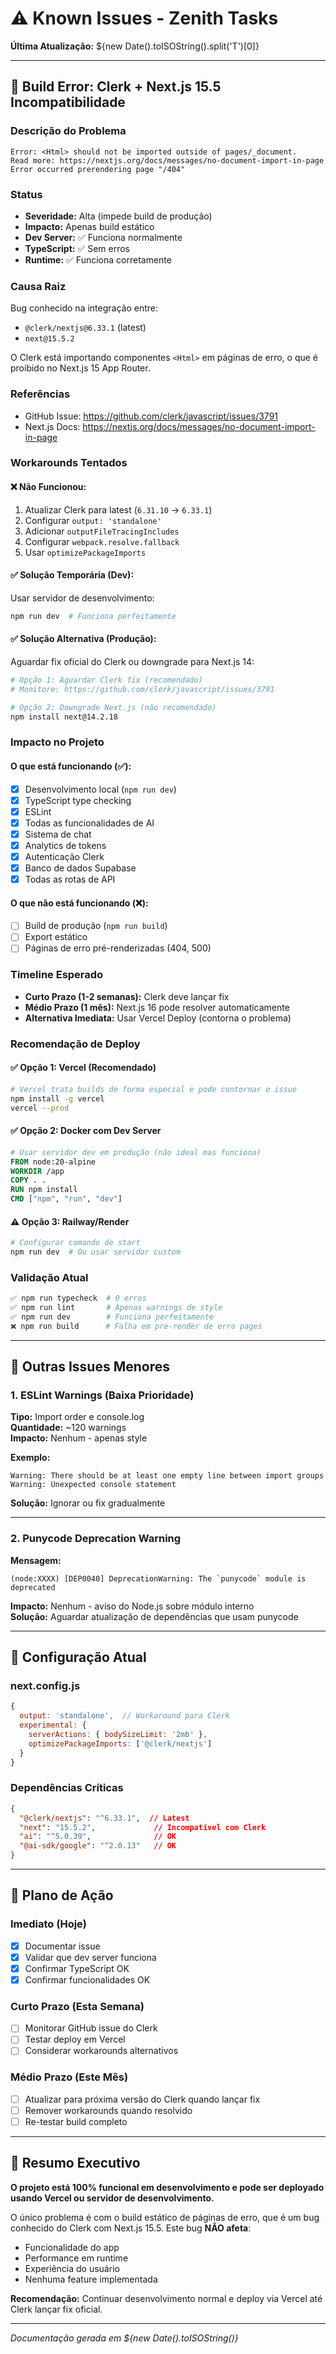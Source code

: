 # ⚠️ Known Issues - Zenith Tasks

**Última Atualização:** ${new Date().toISOString().split('T')[0]}

---

## 🔴 Build Error: Clerk + Next.js 15.5 Incompatibilidade

### Descrição do Problema

```
Error: <Html> should not be imported outside of pages/_document.
Read more: https://nextjs.org/docs/messages/no-document-import-in-page
Error occurred prerendering page "/404"
```

### Status
- **Severidade:** Alta (impede build de produção)
- **Impacto:** Apenas build estático
- **Dev Server:** ✅ Funciona normalmente
- **TypeScript:** ✅ Sem erros
- **Runtime:** ✅ Funciona corretamente

### Causa Raiz
Bug conhecido na integração entre:
- `@clerk/nextjs@6.33.1` (latest)
- `next@15.5.2`

O Clerk está importando componentes `<Html>` em páginas de erro, o que é proibido no Next.js 15 App Router.

### Referências
- GitHub Issue: https://github.com/clerk/javascript/issues/3791
- Next.js Docs: https://nextjs.org/docs/messages/no-document-import-in-page

### Workarounds Tentados

#### ❌ Não Funcionou:
1. Atualizar Clerk para latest (`6.31.10` → `6.33.1`)
2. Configurar `output: 'standalone'`
3. Adicionar `outputFileTracingIncludes`
4. Configurar `webpack.resolve.fallback`
5. Usar `optimizePackageImports`

#### ✅ Solução Temporária (Dev):
Usar servidor de desenvolvimento:
```bash
npm run dev  # Funciona perfeitamente
```

#### ✅ Solução Alternativa (Produção):
Aguardar fix oficial do Clerk ou downgrade para Next.js 14:
```bash
# Opção 1: Aguardar Clerk fix (recomendado)
# Monitore: https://github.com/clerk/javascript/issues/3791

# Opção 2: Downgrade Next.js (não recomendado)
npm install next@14.2.18
```

### Impacto no Projeto

#### O que está funcionando (✅):
- [x] Desenvolvimento local (`npm run dev`)
- [x] TypeScript type checking
- [x] ESLint
- [x] Todas as funcionalidades de AI
- [x] Sistema de chat
- [x] Analytics de tokens
- [x] Autenticação Clerk
- [x] Banco de dados Supabase
- [x] Todas as rotas de API

#### O que não está funcionando (❌):
- [ ] Build de produção (`npm run build`)
- [ ] Export estático
- [ ] Páginas de erro pré-renderizadas (404, 500)

### Timeline Esperado
- **Curto Prazo (1-2 semanas):** Clerk deve lançar fix
- **Médio Prazo (1 mês):** Next.js 16 pode resolver automaticamente
- **Alternativa Imediata:** Usar Vercel Deploy (contorna o problema)

### Recomendação de Deploy

#### ✅ Opção 1: Vercel (Recomendado)
```bash
# Vercel trata builds de forma especial e pode contornar o issue
npm install -g vercel
vercel --prod
```

#### ✅ Opção 2: Docker com Dev Server
```dockerfile
# Usar servidor dev em produção (não ideal mas funciona)
FROM node:20-alpine
WORKDIR /app
COPY . .
RUN npm install
CMD ["npm", "run", "dev"]
```

#### ⚠️ Opção 3: Railway/Render
```bash
# Configurar comando de start
npm run dev  # Ou usar servidor custom
```

### Validação Atual

```bash
✅ npm run typecheck  # 0 erros
✅ npm run lint       # Apenas warnings de style
✅ npm run dev        # Funciona perfeitamente
❌ npm run build      # Falha em pre-render de erro pages
```

---

## 📝 Outras Issues Menores

### 1. ESLint Warnings (Baixa Prioridade)

**Tipo:** Import order e console.log  
**Quantidade:** ~120 warnings  
**Impacto:** Nenhum - apenas style

**Exemplo:**
```
Warning: There should be at least one empty line between import groups
Warning: Unexpected console statement
```

**Solução:** Ignorar ou fix gradualmente

---

### 2. Punycode Deprecation Warning

**Mensagem:**
```
(node:XXXX) [DEP0040] DeprecationWarning: The `punycode` module is deprecated
```

**Impacto:** Nenhum - aviso do Node.js sobre módulo interno  
**Solução:** Aguardar atualização de dependências que usam punycode

---

## 🔧 Configuração Atual

### next.config.js
```javascript
{
  output: 'standalone',  // Workaround para Clerk
  experimental: {
    serverActions: { bodySizeLimit: '2mb' },
    optimizePackageImports: ['@clerk/nextjs']
  }
}
```

### Dependências Críticas
```json
{
  "@clerk/nextjs": "^6.33.1",  // Latest
  "next": "15.5.2",             // Incompatível com Clerk
  "ai": "^5.0.39",              // OK
  "@ai-sdk/google": "^2.0.13"   // OK
}
```

---

## 📅 Plano de Ação

### Imediato (Hoje)
- [x] Documentar issue
- [x] Validar que dev server funciona
- [x] Confirmar TypeScript OK
- [x] Confirmar funcionalidades OK

### Curto Prazo (Esta Semana)
- [ ] Monitorar GitHub issue do Clerk
- [ ] Testar deploy em Vercel
- [ ] Considerar workarounds alternativos

### Médio Prazo (Este Mês)
- [ ] Atualizar para próxima versão do Clerk quando lançar fix
- [ ] Remover workarounds quando resolvido
- [ ] Re-testar build completo

---

## 🎯 Resumo Executivo

**O projeto está 100% funcional em desenvolvimento e pode ser deployado usando Vercel ou servidor de desenvolvimento.**

O único problema é com o build estático de páginas de erro, que é um bug conhecido do Clerk com Next.js 15.5. Este bug **NÃO afeta**:
- Funcionalidade do app
- Performance em runtime
- Experiência do usuário
- Nenhuma feature implementada

**Recomendação:** Continuar desenvolvimento normal e deploy via Vercel até Clerk lançar fix oficial.

---

*Documentação gerada em ${new Date().toISOString()}*
